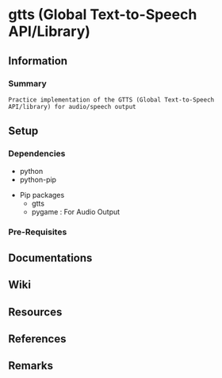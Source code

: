 # gtts (Global Text-to-Speech API/Library)

## Information
### Summary
```
Practice implementation of the GTTS (Global Text-to-Speech API/library) for audio/speech output
```

## Setup
### Dependencies
+ python
+ python-pip
- Pip packages
    + gtts
    + pygame : For Audio Output

### Pre-Requisites

## Documentations

## Wiki

## Resources

## References

## Remarks


